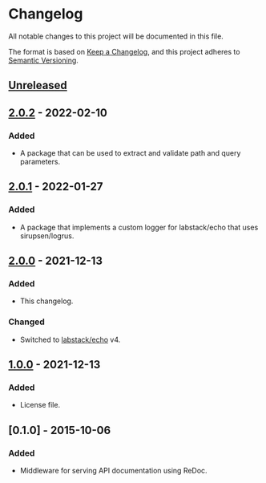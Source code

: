 # Changelog

All notable changes to this project will be documented in this file.

The format is based on [Keep a Changelog](https://keepachangelog.com/en/1.0.0/),
and this project adheres to [Semantic Versioning](https://semver.org/spec/v2.0.0.html).

## [Unreleased]

## [2.0.2] - 2022-02-10

### Added

- A package that can be used to extract and validate path and query parameters.

## [2.0.1] - 2022-01-27

### Added

- A package that implements a custom logger for labstack/echo that uses sirupsen/logrus.

## [2.0.0] - 2021-12-13

### Added

- This changelog.

### Changed

- Switched to [labstack/echo](https://github.com/labstack/echo) v4.

## [1.0.0] - 2021-12-13

### Added

- License file.

## [0.1.0] - 2015-10-06

### Added

- Middleware for serving API documentation using ReDoc.

[unreleased]: https://github.com/cyverse-de/echo-middleware/compare/v2.0.1...HEAD
[2.0.2]: https://github.com/cyverse-de/echo-middleware/compare/v2.0.1...v2.0.2
[2.0.1]: https://github.com/cyverse-de/echo-middleware/compare/v2.0.0...v2.0.1
[2.0.0]: https://github.com/cyverse-de/echo-middleware/compare/v1.0.0...v2.0.0
[1.0.0]: https://github.com/cyverse-de/echo-middleware/compare/v0.1.0...v1.0.0
[0.0.1]: https://github.com/cyverse-de/echo-middleware/releases/tag/v0.1.0
